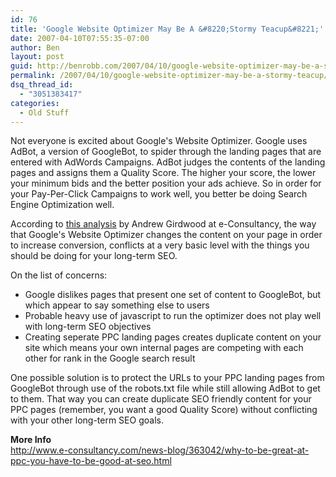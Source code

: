 ```yaml
---
id: 76
title: 'Google Website Optimizer May Be A &#8220;Stormy Teacup&#8221;'
date: 2007-04-10T07:55:35-07:00
author: Ben
layout: post
guid: http://benrobb.com/2007/04/10/google-website-optimizer-may-be-a-stormy-teacup/
permalink: /2007/04/10/google-website-optimizer-may-be-a-stormy-teacup/
dsq_thread_id:
  - "3051383417"
categories:
  - Old Stuff
---
```

<p>Not everyone is excited about Google's Website Optimizer.  Google uses AdBot, a version of GoogleBot, to spider through the landing pages that are entered with AdWords Campaigns.  AdBot judges the contents of the landing pages and assigns them a Quality Score.  The higher your score, the lower your minimum bids and the better position your ads achieve.  So in order for your Pay-Per-Click Campaigns to work well, you better be doing Search Engine Optimization well.</p>
<p>According to <a href="http://www.e-consultancy.com/news-blog/363042/why-to-be-great-at-ppc-you-have-to-be-good-at-seo.html">this analysis</a> by Andrew Girdwood at e-Consultancy, the way that Google's Website Optimizer changes the content on your page in order to increase conversion, conflicts at a very basic level with the things you should be doing for your long-term SEO.</p>
<p>On the list of concerns:</p>
<ul>
<li>Google dislikes pages that present one set of content to GoogleBot, but which appear to say something else to users</li>
<li>Probable heavy use of javascript to run the optimizer does not play well with long-term SEO objectives</li>
<li>Creating seperate PPC landing pages creates duplicate content on your site which means your own internal pages are competing with each other for rank in the Google search result</li>
</ul>
<p>One possible solution is to protect the URLs to your PPC landing pages from GoogleBot through use of the robots.txt file while still allowing AdBot to get to them.  That way you can create duplicate SEO friendly content for your PPC pages (remember, you want a good Quality Score) without conflicting with your other long-term SEO goals.</p>
<p><strong>More Info</strong><br />
<a href="http://www.e-consultancy.com/news-blog/363042/why-to-be-great-at-ppc-you-have-to-be-good-at-seo.html">http://www.e-consultancy.com/news-blog/363042/why-to-be-great-at-ppc-you-have-to-be-good-at-seo.html</a></p>
